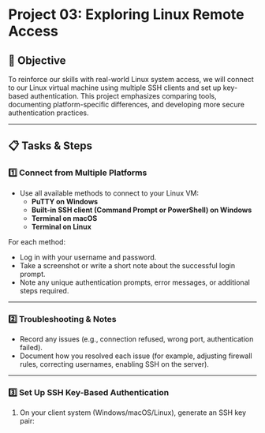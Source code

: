 # Project 03: Exploring Linux Remote Access

## 📝 Objective

To reinforce our skills with real-world Linux system access, we will connect to our Linux virtual machine using multiple SSH clients and set up key-based authentication. This project emphasizes comparing tools, documenting platform-specific differences, and developing more secure authentication practices.

---

## 📋 Tasks & Steps

### 1️⃣ Connect from Multiple Platforms

- Use all available methods to connect to your Linux VM:
  - **PuTTY on Windows**
  - **Built-in SSH client (Command Prompt or PowerShell) on Windows**
  - **Terminal on macOS**
  - **Terminal on Linux**

For each method:
- Log in with your username and password.
- Take a screenshot or write a short note about the successful login prompt.
- Note any unique authentication prompts, error messages, or additional steps required.

---

### 2️⃣ Troubleshooting & Notes

- Record any issues (e.g., connection refused, wrong port, authentication failed).
- Document how you resolved each issue (for example, adjusting firewall rules, correcting usernames, enabling SSH on the server).

---

### 3️⃣ Set Up SSH Key-Based Authentication

1. On your client system (Windows/macOS/Linux), generate an SSH key pair:

